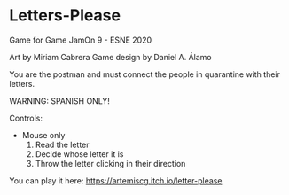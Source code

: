 # Letters-Please
Game for Game JamOn 9 - ESNE 2020

Art by Miriam Cabrera
Game design by Daniel A. Álamo

You are the postman and must connect the people in quarantine with their letters.

WARNING: SPANISH ONLY!

Controls:
- Mouse only
	1. Read the letter
	2. Decide whose letter it is
	3. Throw the letter clicking in their direction

You can play it here: https://artemiscg.itch.io/letter-please
